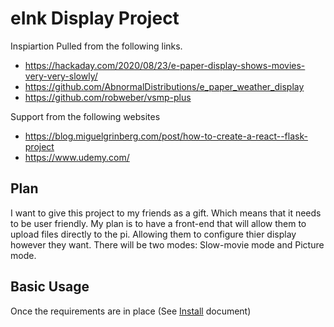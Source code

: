 # eInk Display Project

Inspiartion Pulled from the following links.
- https://hackaday.com/2020/08/23/e-paper-display-shows-movies-very-very-slowly/
- https://github.com/AbnormalDistributions/e_paper_weather_display
- https://github.com/robweber/vsmp-plus

Support from the following websites
- https://blog.miguelgrinberg.com/post/how-to-create-a-react--flask-project
- https://www.udemy.com/

## Plan
I want to give this project to my friends as a gift. Which means that it needs to be user friendly.
My plan is to have a front-end that will allow them to upload files directly to the pi. Allowing them to configure thier 
display however they want. There will be two modes: Slow-movie mode and Picture mode. 

## Basic Usage
Once the requirements are in place (See [Install](https://github.com/SponTanious/eink_display_project/blob/master/README.md) document)
